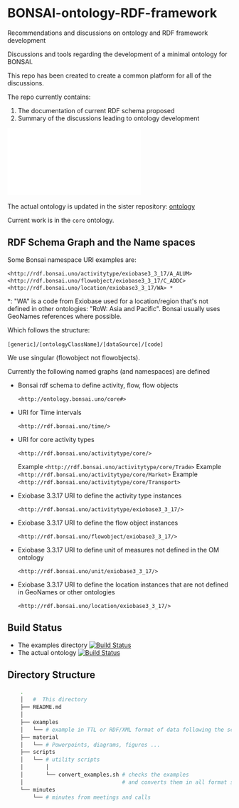 # BONSAI-ontology-RDF-framework

Recommendations and discussions on ontology and RDF framework development


Discussions and tools regarding the development of a minimal ontology for BONSAI.

This repo has been created to create a common platform for all of the discussions.

The repo currently contains:

1. The documentation of current RDF schema proposed
2. Summary of the discussions leading to ontology development

![BONSAI schema](BONSAI-ontology.pdf)


The actual ontology is updated in the sister repository: [ontology](https://github.com/BONSAMURAIS/ontology)

Current work is in the `core` ontology.

## RDF Schema Graph and the Name spaces

Some Bonsai namespace URI examples are:

```
<http://rdf.bonsai.uno/activitytype/exiobase3_3_17/A_ALUM>
<http://rdf.bonsai.uno/flowobject/exiobase3_3_17/C_ADDC>
<http://rdf.bonsai.uno/location/exiobase3_3_17/WA> *
```
\*: "WA" is a code from Exiobase used for a location/region that's not defined in other ontologies: "RoW: Asia and Pacific". Bonsai usually uses GeoNames references where possible.

Which follows the structure:

```[generic]/[ontologyClassName]/[dataSource]/[code]```

We use singular (flowobject not flowobjects).


Currently the following named graphs (and namespaces) are defined

- Bonsai rdf schema to define  activity, flow, flow objects

   ```
   <http://ontology.bonsai.uno/core#>
   ```

- URI for Time intervals

   ```
   <http://rdf.bonsai.uno/time/>
   ```

- URI for core activity types

  ```
  <http://rdf.bonsai.uno/activitytype/core/>
  ```

  Example `<http://rdf.bonsai.uno/activitytype/core/Trade>`
  Example `<http://rdf.bonsai.uno/activitytype/core/Market>`
  Example `<http://rdf.bonsai.uno/activitytype/core/Transport>`


- Exiobase 3.3.17 URI to define the activity type instances

   ```
   <http://rdf.bonsai.uno/activitytype/exiobase3_3_17/>
   ```

- Exiobase 3.3.17 URI to define the flow object instances

  ```
  <http://rdf.bonsai.uno/flowobject/exiobase3_3_17/>
  ```

- Exiobase 3.3.17 URI to define unit of measures not defined in the OM ontology

  ```
  <http://rdf.bonsai.uno/unit/exiobase3_3_17/>
  ```

- Exiobase 3.3.17 URI to define the location instances that are not defined in GeoNames or other ontologies

  ```
  <http://rdf.bonsai.uno/location/exiobase3_3_17/>
  ```





## Build Status

 - The examples directory [![Build Status](https://travis-ci.org/BONSAMURAIS/BONSAI-ontology-RDF-framework.svg?branch=master)](https://travis-ci.org/BONSAMURAIS/BONSAI-ontology-RDF-framework)
 - The actual ontology  [![Build Status](https://travis-ci.org/BONSAMURAIS/ontology.svg?branch=master)](https://travis-ci.org/BONSAMURAIS/ontology)

## Directory Structure

```bash
    .
    │   #  This directory
    ├── README.md
    │
    ├── examples
    │   └── # example in TTL or RDF/XML format of data following the schema
    ├── material
    │   └── # Powerpoints, diagrams, figures ...
    ├── scripts
    │   └── # utility scripts
    │       │
    │       └── convert_examples.sh # checks the examples
    │                               # and converts them in all format supported
    └── minutes
        └── # minutes from meetings and calls
```
